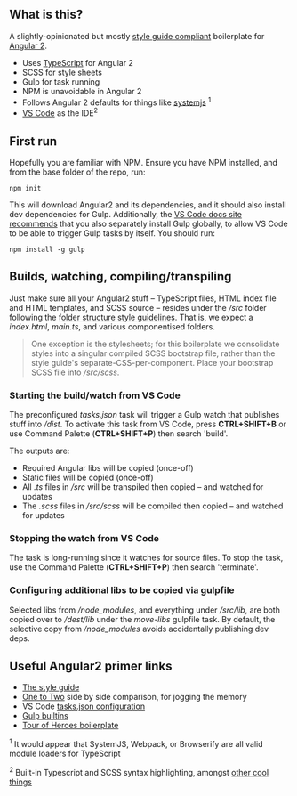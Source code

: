 ## What is this?

A slightly-opinionated but mostly [style guide compliant](https://angular.io/docs/ts/latest/guide/style-guide.html) boilerplate for [Angular 2](https://angular.io/).

+ Uses [TypeScript](https://angular.io/docs/ts/latest/guide/style-guide.html) for Angular 2
+ SCSS for style sheets   
+ Gulp for task running
+ NPM is unavoidable in Angular 2
+ Follows Angular 2 defaults for things like [systemjs](https://github.com/systemjs/systemjs) <sup>1</sup>
+ [VS Code](https://code.visualstudio.com/Download) as the IDE<sup>2</sup> 

## First run

Hopefully you are familiar with NPM. Ensure you have NPM installed, and from the base folder of the repo, run: 
    
    npm init

This will download Angular2 and its dependencies, and it should also install dev dependencies for Gulp. Additionally, the [VS Code docs site recommends](https://code.visualstudio.com/docs/languages/css#_automating-sassless-compilation) that you also separately install Gulp globally, to allow VS Code to be able to trigger Gulp tasks by itself. You should run:

    npm install -g gulp


## Builds, watching, compiling/transpiling

Just make sure all your Angular2 stuff – TypeScript files, HTML index file and HTML templates, and SCSS source – resides under the */src* folder following the [folder structure style guidelines](https://angular.io/docs/ts/latest/guide/style-guide.html#!#04-06). That is, we expect a *index.html*, *main.ts*, and various componentised folders. 

> One exception is the stylesheets; for this boilerplate we consolidate styles into a singular compiled SCSS bootstrap file, rather than the style guide's separate-CSS-per-component. Place your bootstrap SCSS file into */src/scss*.

### Starting the build/watch from VS Code

The preconfigured *tasks.json* task will trigger a Gulp watch that publishes stuff into */dist*. To activate this task from VS Code, press **CTRL+SHIFT+B** or use Command Palette (**CTRL+SHIFT+P**) then search 'build'.

The outputs are:

+ Required Angular libs will be copied (once-off)
+ Static files will be copied (once-off) 
+ All *.ts* files in */src* will be transpiled then copied – and watched for updates
+ The *.scss* files in */src/scss* will be compiled then copied – and watched for updates

### Stopping the watch from VS Code

The task is long-running since it watches for source files. To stop the task, use the Command Palette (**CTRL+SHIFT+P**) then search 'terminate'.

### Configuring additional libs to be copied via gulpfile

Selected libs from */node_modules*, and everything under */src/lib*, are both copied over to */dest/lib* under the *move-libs* gulpfile task. By default, the selective copy from */node_modules* avoids accidentally publishing dev deps.


## Useful Angular2 primer links

+ [The style guide](https://angular.io/docs/ts/latest/guide/style-guide.html)
+ [One to Two](https://angular.io/docs/ts/latest/cookbook/a1-a2-quick-reference.html) side by side comparison, for jogging the memory
+ VS Code [tasks.json configuration](https://code.visualstudio.com/docs/languages/typescript)
+ [Gulp builtins](https://gulp.readme.io/docs/gulpsrcglobs-options)
+ [Tour of Heroes boilerplate](https://github.com/johnpapa/angular2-tour-of-heroes)

<sup>1</sup> It would appear that SystemJS, Webpack, or Browserify are all valid module loaders for TypeScript

<sup>2</sup> Built-in Typescript and SCSS syntax highlighting, amongst [other cool things](https://code.visualstudio.com/docs/languages/typescript)
